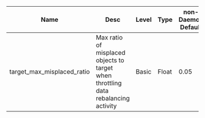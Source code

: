 | Name | Desc | Level | Type | non-Daemon Default | Daemon Default | Min | Max | Valid Values | verbatim | See also | Flags | Services | Validator | Long Desc | Tags |
| --- | --- | --- | --- | --- | --- | --- | --- | --- | --- | --- | --- | --- | --- | --- | --- |
| <span id="SP_target_max_misplaced_ratio">target_max_misplaced_ratio</span> |  Max ratio of misplaced objects to target when throttling data rebalancing activity | Basic | Float | 0.05 |  |  |  |  |  |  |  |  |  |  |  |
